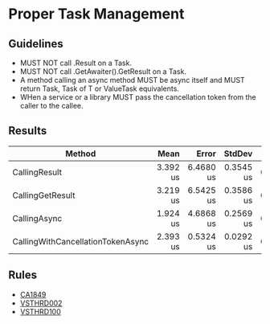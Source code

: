 # Proper Task Management

## Guidelines

- MUST NOT call .Result on a Task.
- MUST NOT call .GetAwaiter().GetResult on a Task.
- A method calling an async method MUST be async itself and MUST return Task, Task of T or ValueTask equivalents.
- WHen a service or a library MUST pass the cancellation token from the caller to the callee.

## Results

| Method                            | Mean     | Error     | StdDev    | Gen0   | Gen1   | Allocated |
|---------------------------------- |---------:|----------:|----------:|-------:|-------:|----------:|
| CallingResult                     | 3.392 us | 6.4680 us | 0.3545 us | 0.1221 | 0.0458 |     768 B |
| CallingGetResult                  | 3.219 us | 6.5425 us | 0.3586 us | 0.1221 | 0.0420 |     768 B |
| CallingAsync                      | 1.924 us | 4.6868 us | 0.2569 us | 0.1335 | 0.0458 |     840 B |
| CallingWithCancellationTokenAsync | 2.393 us | 0.5324 us | 0.0292 us | 0.1335 | 0.0458 |     856 B |

## Rules

- [CA1849](https://learn.microsoft.com/en-us/dotnet/fundamentals/code-analysis/quality-rules/ca1849)
- [VSTHRD002](https://github.com/Microsoft/vs-threading/blob/main/doc/analyzers/VSTHRD002.md)
- [VSTHRD100](https://github.com/microsoft/vs-threading/blob/main/doc/analyzers/VSTHRD100.md)
